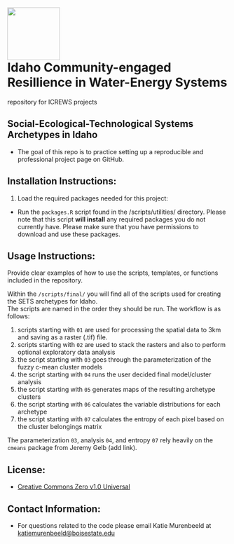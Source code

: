 # <img src="https://idahocrews.org/wp-content/uploads/2023/12/icrews-logo-final-circle-768x768.png" width="120" height="120"><br/>Idaho Community-engaged Resillience in Water-Energy Systems
repository for ICREWS projects

## Social-Ecological-Technological Systems Archetypes in Idaho
- The goal of this repo is to practice setting up a reproducible and professional project page on GitHub.

## Installation Instructions:
1. Load the required packages needed for this project:
- Run the `packages.R` script found in the /scripts/utilities/ directory. 
Please note that this script **will install** any required packages you do not
currently have. Please make sure that you have permissions to download and use 
these packages.

## Usage Instructions:
Provide clear examples of how to use the scripts, templates, or functions included in the repository.

Within the `/scripts/final/` you will find all of the scripts used for creating the SETS archetypes for Idaho.\
The scripts are named in the order they should be run. The workflow is as follows:
1. scripts starting with `01` are used for processing the spatial data to 3km and saving as a raster (.tif) file.
2. scripts starting with `02` are used to stack the rasters and also to perform optional exploratory data analysis
3. the script starting with `03` goes through the parameterization of the fuzzy c-mean cluster models
4. the script starting with `04` runs the user decided final model/cluster analysis
5. the script starting with `05` generates maps of the resulting archetype clusters
6. the script starting with `06` calculates the variable distributions for each archetype
7. the script starting with `07` calculates the entropy of each pixel based on the cluster belongings matrix

The parameterization `03`, analysis `04`, and entropy `07` rely heavily on the `cmeans` package from Jeremy Gelb (add link).  

## License:
- [Creative Commons Zero v1.0 Universal](https://creativecommons.org/publicdomain/zero/1.0/deed.en)

## Contact Information:
- For questions related to the code please email Katie Murenbeeld at 
[katiemurenbeeld@boisestate.edu](mailto:katiemurenbeeld@boisestate.edu)


